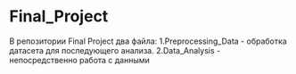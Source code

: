 # Final_Project
В репозитории Final Project  два файла: 
1.Preprocessing_Data - обработка датасета для последующего анализа. 
2.Data_Analysis - непосредственно работа с данными 
